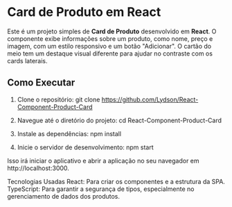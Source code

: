 # Card de Produto em React

Este é um projeto simples de **Card de Produto** desenvolvido em **React**. O componente exibe informações sobre um produto, como nome, preço e imagem, com um estilo responsivo e um botão "Adicionar". O cartão do meio tem um destaque visual diferente para ajudar no contraste com os cards laterais.

## Como Executar

1. Clone o repositório:
   git clone https://github.com/Lydson/React-Component-Product-Card

2. Navegue até o diretório do projeto: 
  cd React-Component-Product-Card

3. Instale as dependências:
  npm install

4. Inicie o servidor de desenvolvimento:
  npm start

Isso irá iniciar o aplicativo e abrir a aplicação no seu navegador em http://localhost:3000.

Tecnologias Usadas
React: Para criar os componentes e a estrutura da SPA.
TypeScript: Para garantir a segurança de tipos, especialmente no gerenciamento de dados dos produtos.
